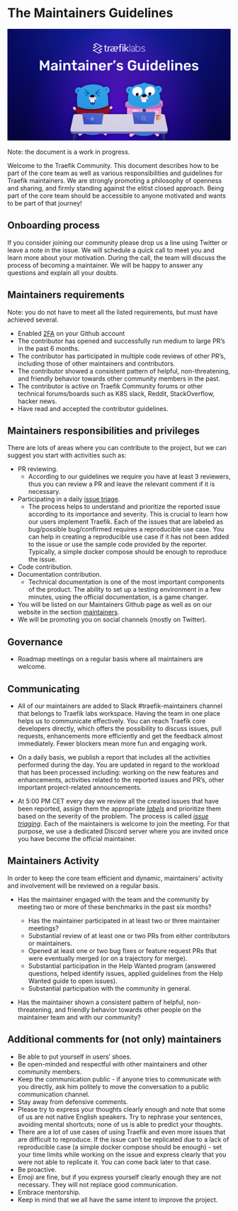 # The Maintainers Guidelines

![Maintainers Guidelines](../assets/img/maintainers-guidelines.png)

Note: the document is a work in progress.

Welcome to the Traefik Community.
This document describes how to be part of the core team
as well as various responsibilities
and guidelines for Traefik maintainers.
We are strongly promoting a philosophy of openness and sharing,
and firmly standing against the elitist closed approach.
Being part of the core team should be accessible to anyone motivated
and wants to be part of that journey!

## Onboarding process

If you consider joining our community please drop us a line using Twitter or leave a note in the issue.
We will schedule a quick call to meet you and learn more about your motivation.
During the call, the team will discuss the process of becoming a maintainer.
We will be happy to answer any questions and explain all your doubts.

## Maintainers requirements

Note: you do not have to meet all the listed requirements,
but must have achieved several.

- Enabled [2FA](https://docs.github.com/en/github/authenticating-to-github/securing-your-account-with-two-factor-authentication-2fa/configuring-two-factor-authentication) on your Github account
- The contributor has opened and successfully run medium to large PR’s in the past 6 months.
- The contributor has participated in multiple code reviews of other PR’s,
  including those of other maintainers and contributors.
- The contributor showed a consistent pattern of helpful, non-threatening, and friendly behavior towards other community members in the past.
- The contributor is active on Traefik Community forums
  or other technical forums/boards such as K8S slack, Reddit, StackOverflow, hacker news.
- Have read and accepted the contributor guidelines.

## Maintainers responsibilities and privileges

There are lots of areas where you can contribute to the project,
but we can suggest you start with activities such as:

- PR reviewing.
    - According to our guidelines we require you have at least 3 reviewers,
      thus you can review a PR and leave the relevant comment if it is necessary.
- Participating in a daily [issue triage](https://github.com/traefik/contributors-guide/blob/master/issue_triage.md).
    - The process helps to understand and prioritize the reported issue according to its importance and severity.
      This is crucial to learn how our users implement Traefik.
      Each of the issues that are labeled as bug/possible bug/confirmed requires a reproducible use case. 
      You can help in creating a reproducible use case if it has not been added to the issue
      or use the sample code provided by the reporter.
      Typically, a simple docker compose should be enough to reproduce the issue.
- Code contribution.
- Documentation contribution.
    - Technical documentation is one of the most important components of the product.
      The ability to set up a testing environment in a few minutes,
      using the official documentation,
      is a game changer.
- You will be listed on our Maintainers Github page
  as well as on our website in the section [maintainers](maintainers.md).
- We will be promoting you on social channels (mostly on Twitter).

## Governance

- Roadmap meetings on a regular basis where all maintainers are welcome.

## Communicating

- All of our maintainers are added to Slack #traefik-maintainers channel that belongs to Traefik labs workspace.
  Having the team in one place helps us to communicate effectively. 
  You can reach Traefik core developers directly,
  which offers the possibility to discuss issues, pull requests, enhancements more efficiently
  and get the feedback almost immediately.
  Fewer blockers mean more fun and engaging work.

- On a daily basis, we publish a report that includes all the activities performed during the day.
  You are updated in regard to the workload that has been processed including:
  working on the new features and enhancements,
  activities related to the reported issues and PR’s,
  other important project-related announcements.

- At 5:00 PM CET every day we review all the created issues that have been reported,
  assign them the appropriate *[labels](maintainers.md#labels)*
  and prioritize them based on the severity of the problem.
  The process is called *[issue triaging](https://github.com/traefik/contributors-guide/blob/master/issue_triage.md)*.
  Each of the maintainers is welcome to join the meeting.
  For that purpose, we use a dedicated Discord server
  where you are invited once you have become the official maintainer.

## Maintainers Activity

In order to keep the core team efficient and dynamic,
maintainers' activity and involvement will be reviewed on a regular basis.

- Has the maintainer engaged with the team and the community by meeting two or more of these benchmarks in the past six months?
    - Has the maintainer participated in at least two or three maintainer meetings?
    - Substantial review of at least one or two PRs from either contributors or maintainers.
    - Opened at least one or two bug fixes or feature request PRs
      that were eventually merged (or on a trajectory for merge).
    - Substantial participation in the Help Wanted program (answered questions, helped identify issues, applied guidelines from the Help Wanted guide to open issues).
    - Substantial participation with the community in general.

- Has the maintainer shown a consistent pattern of helpful,
  non-threatening,
  and friendly behavior towards other people on the maintainer team and with our community?

## Additional comments for (not only) maintainers

- Be able to put yourself in users’ shoes.
- Be open-minded and respectful with other maintainers and other community members.
- Keep the communication public - 
  if anyone tries to communicate with you directly,
  ask him politely to move the conversation to a public communication channel.
- Stay away from defensive comments.
- Please try to express your thoughts clearly enough
  and note that some of us are not native English speakers.
  Try to rephrase your sentences, avoiding mental shortcuts;
  none of us is able to predict your thoughts.
- There are a lot of use cases of using Traefik
  and even more issues that are difficult to reproduce.
  If the issue can’t be replicated due to a lack of reproducible case (a simple docker compose should be enough) - 
  set your time limits while working on the issue
  and express clearly that you were not able to replicate it.
  You can come back later to that case.
- Be proactive.
- Emoji are fine,
  but if you express yourself clearly enough they are not necessary.
  They will not replace good communication.
- Embrace mentorship.
- Keep in mind that we all have the same intent to improve the project.
